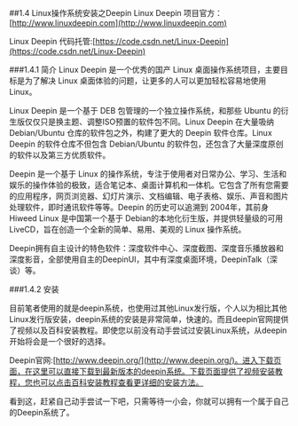 ##1.4 Linux操作系统安装之Deepin
Linux Deepin 项目官方：[http://www.linuxdeepin.com](http://www.linuxdeepin.com)

Linux Deepin 代码托管:[https://code.csdn.net/Linux-Deepin](https://code.csdn.net/Linux-Deepin)

###1.4.1 简介
Linux Deepin 是一个优秀的国产 Linux 桌面操作系统项目，主要目标是为了解决 Linux 桌面体验的问题，让更多的人可以更加轻松容易地使用 Linux。

Linux Deepin 是一个基于 DEB 包管理的一个独立操作系统，和那些 Ubuntu 的衍生版仅仅只是换主题、调整ISO预置的软件包不同。Linux Deepin 在大量吸纳 Debian/Ubuntu 仓库的软件包之外，构建了更大的 Deepin 软件仓库。Linux Deepin 的软件仓库不但包含 Debian/Ubuntu 的软件包，还包含了大量深度原创的软件以及第三方优质软件。

Deepin 是一个基于 Linux 的操作系统，专注于使用者对日常办公、学习、生活和娱乐的操作体验的极致，适合笔记本、桌面计算机和一体机。它包含了所有您需要的应用程序，网页浏览器、幻灯片演示、文档编辑、电子表格、娱乐、声音和图片处理软件，即时通讯软件等等。Deepin 的历史可以追溯到 2004年，其前身 Hiweed Linux 是中国第一个基于 Debian的本地化衍生版，并提供轻量级的可用LiveCD，旨在创造一个全新的简单、易用、美观的 Linux 操作系统。

Deepin拥有自主设计的特色软件：深度软件中心、深度截图、深度音乐播放器和深度影音，全部使用自主的DeepinUI，其中有深度桌面环境，DeepinTalk（深谈）等。

###1.4.2 安装

目前笔者使用的就是deepin系统，也使用过其他Linux发行版，个人以为相比其他Linux发行版安装，deepin系统的安装是非常简单，快速的。而且deepin官网提供了视频以及百科安装教程。即使您以前没有动手尝试过安装Linux系统，从deepin开始将会是一个很好的选择。

Deepin官网:[http://www.deepin.org/](http://www.deepin.org/)。进入下载页面，在这里可以直接下载到最新版本的deepin系统。下载页面提供了视频安装教程，您也可以点击百科安装教程查看更详细的安装方法。

看到这，赶紧自己动手尝试一下吧，只需等待一小会，你就可以拥有一个属于自己的Deepin系统了。




